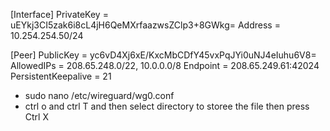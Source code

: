 [Interface]
PrivateKey = uEYkj3CI5zak6i8cL4jH6QeMXrfaazwsZClp3+8GWkg=
Address = 10.254.254.50/24

[Peer]
PublicKey = yc6vD4Xj6xE/KxcMbCDfY45vxPqJYi0uNJ4eIuhu6V8=
AllowedIPs = 208.65.248.0/22, 10.0.0.0/8
Endpoint = 208.65.249.61:42024
PersistentKeepalive = 21


- sudo nano /etc/wireguard/wg0.conf
- ctrl o and ctrl T and then select directory to storee the file then press Ctrl X
